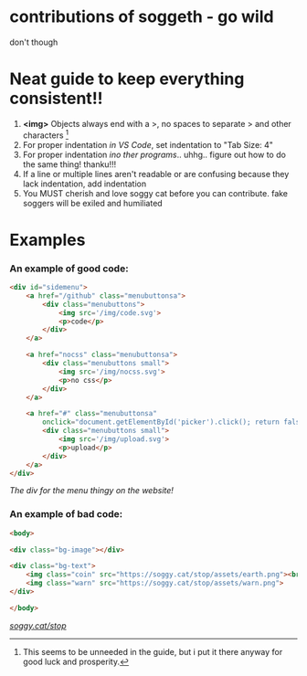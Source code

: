 # contributions of soggeth - go wild
don't though

# Neat guide to keep everything consistent!!
1. **\<img>** Objects always end with a >, no spaces to separate > and other characters [^1]
2. For proper indentation *in VS Code*, set indentation to "Tab Size: 4"
3. For proper indentation *ino ther programs*.. uhhg.. figure out how to do the same thing! thanku!!!
4. If a line or multiple lines aren't readable or are confusing because they lack indentation, add indentation
5. You MUST cherish and love soggy cat before you can contribute. fake soggers will be exiled and humiliated

[^1]: This seems to be unneeded in the guide, but i put it there anyway for good luck and prosperity.

# Examples
### An example of good code:
```html
<div id="sidemenu">
	<a href="/github" class="menubuttonsa">
		<div class="menubuttons">
			<img src='/img/code.svg'>
			<p>code</p>
		</div>
	</a>

	<a href="nocss" class="menubuttonsa">
		<div class="menubuttons small">
			<img src='/img/nocss.svg'>
			<p>no css</p>
		</div>
	</a>

	<a href="#" class="menubuttonsa"
		onclick="document.getElementById('picker').click(); return false;">
		<div class="menubuttons small">
			<img src='/img/upload.svg'>
			<p>upload</p>
		</div>
	</a>
</div>
```
*The div for the menu thingy on the website!*

### An example of bad code:
```html
<body>

<div class="bg-image"></div>

<div class="bg-text">
	<img class="coin" src="https://soggy.cat/stop/assets/earth.png"><br>
	<img class="warn" src="https://soggy.cat/stop/assets/warn.png">
</div>

</body>
```
*[soggy.cat/stop](https://soggy.cat/stop)*